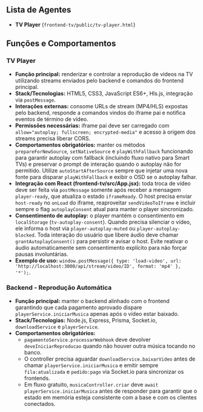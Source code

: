 ## Lista de Agentes
- **TV Player** (`frontend-tv/public/tv-player.html`)

## Funções e Comportamentos
### TV Player
- **Função principal:** renderizar e controlar a reprodução de vídeos na TV utilizando streams enviados pelo backend e comandos do frontend principal.
- **Stack/Tecnologias:** HTML5, CSS3, JavaScript ES6+, Hls.js, integração via `postMessage`.
- **Interações externas:** consome URLs de stream (MP4/HLS) expostas pelo backend, responde a comandos vindos do iframe pai e notifica eventos de término de vídeo.
- **Permissões necessárias:** iframe pai deve ser carregado com `allow="autoplay; fullscreen; encrypted-media"` e acesso à origem dos streams precisa liberar CORS.
- **Comportamentos obrigatórios:** manter os métodos `prepareForNewSource`, `setNativeSource` e `playWithFallback` funcionando para garantir autoplay com fallback (incluindo fluxo nativo para Smart TVs) e preservar o prompt de interação quando o autoplay não for permitido. Utilize `autoStartAfterSource` sempre que injetar uma nova fonte para disparar `playWithFallback` e exibir o OSD se o autoplay falhar.
- **Integração com React (frontend-tv/src/App.jsx):** toda troca de vídeo deve ser feita via `postMessage` somente após receber a mensagem `player-ready`, que atualiza o estado `iframeReady`. O host precisa enviar `host-ready` no `onLoad` do iframe, reaproveitar `sendVideoToIframe` e incluir sempre o flag `autoplayConsent` atual para manter o player sincronizado.
- **Consentimento de autoplay:** o player mantém o consentimento em `localStorage` (`tv-autoplay-consent`). Quando precisa silenciar o vídeo, ele informa o host via `player-autoplay-muted` ou `player-autoplay-blocked`. Toda interação do usuário que libere áudio deve chamar `grantAutoplayConsent()` para persistir e avisar o host. Evite reativar o áudio automaticamente sem consentimento explícito para não forçar pausas involuntárias.
- **Exemplo de uso:** `window.postMessage({ type: 'load-video', url: 'http://localhost:3000/api/stream/video/ID', format: 'mp4' }, '*');`.

### Backend - Reprodução Automática
- **Função principal:** manter o backend alinhado com o frontend garantindo que cada pagamento aprovado dispare `playerService.iniciarMusica`
  apenas após o vídeo estar baixado.
- **Stack/Tecnologias:** Node.js, Express, Prisma, Socket.io, `downloadService` e `playerService`.
- **Comportamentos obrigatórios:**
  - `pagamentoService.processarWebhook` deve devolver `deveIniciarReproducao` quando não houver outra música tocando no banco.
  - O controller precisa aguardar `downloadService.baixarVideo` antes de chamar `playerService.iniciarMusica` e emitir sempre `fila:atualizada`
    e `pedido:pago` via Socket.io para sincronizar os frontends.
  - Em fluxo gratuito, `musicaController.criar` deve `await playerService.iniciarMusica` antes de responder para garantir que o estado em memória
    esteja consistente com a base e com os clientes conectados.
